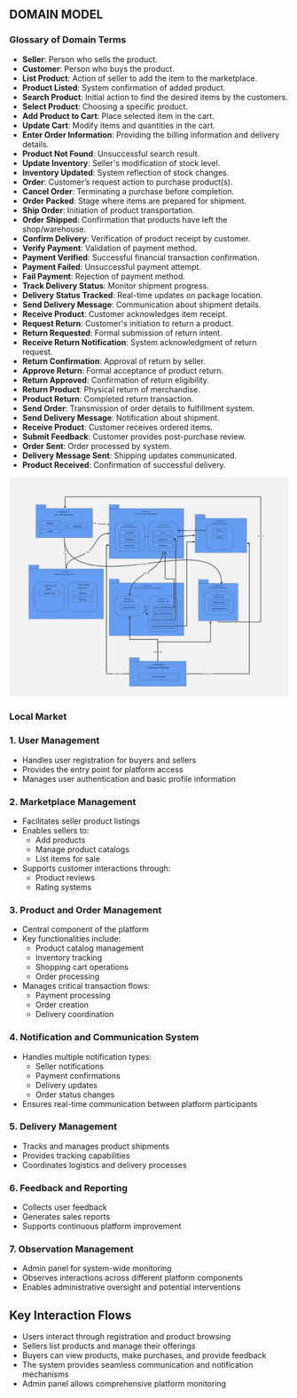 ## DOMAIN MODEL

### Glossary of Domain Terms

- **Seller**: Person who sells the product.
- **Customer**: Person who buys the product.
- **List Product**: Action of seller to add the item to the marketplace.
- **Product Listed**: System confirmation of added product.
- **Search Product**: Initial action to find the desired items by the customers.
- **Select Product**: Choosing a specific product.
- **Add Product to Cart**: Place selected item in the cart.
- **Update Cart**: Modify items and quantities in the cart.
- **Enter Order Information**: Providing the billing information and delivery details.
- **Product Not Found**: Unsuccessful search result.
- **Update Inventory**: Seller's modification of stock level.
- **Inventory Updated**: System reflection of stock changes.
- **Order**: Customer’s request action to purchase product(s).
- **Cancel Order**: Terminating a purchase before completion.
- **Order Packed**: Stage where items are prepared for shipment.
- **Ship Order**: Initiation of product transportation.
- **Order Shipped**: Confirmation that products have left the shop/warehouse.
- **Confirm Delivery**: Verification of product receipt by customer.
- **Verify Payment**: Validation of payment method.
- **Payment Verified**: Successful financial transaction confirmation.
- **Payment Failed**: Unsuccessful payment attempt.
- **Fail Payment**: Rejection of payment method.
- **Track Delivery Status**: Monitor shipment progress.
- **Delivery Status Tracked**: Real-time updates on package location.
- **Send Delivery Message**: Communication about shipment details.
- **Receive Product**: Customer acknowledges item receipt.
- **Request Return**: Customer's initiation to return a product.
- **Return Requested**: Formal submission of return intent.
- **Receive Return Notification**: System acknowledgment of return request.
- **Return Confirmation**: Approval of return by seller.
- **Approve Return**: Formal acceptance of product return.
- **Return Approved**: Confirmation of return eligibility.
- **Return Product**: Physical return of merchandise.
- **Product Return**: Completed return transaction.
- **Send Order**: Transmission of order details to fulfillment system.
- **Send Delivery Message**: Notification about shipment.
- **Receive Product**: Customer receives ordered items.
- **Submit Feedback**: Customer provides post-purchase review.
- **Order Sent**: Order processed by system.
- **Delivery Message Sent**: Shipping updates communicated.
- **Product Received**: Confirmation of successful delivery.

![alt text](Market_Place.jpg)

### Local Market
### 1. User Management
- Handles user registration for buyers and sellers
- Provides the entry point for platform access
- Manages user authentication and basic profile information

### 2. Marketplace Management
- Facilitates seller product listings
- Enables sellers to:
  - Add products
  - Manage product catalogs
  - List items for sale
- Supports customer interactions through:
  - Product reviews
  - Rating systems

### 3. Product and Order Management
- Central component of the platform
- Key functionalities include:
  - Product catalog management
  - Inventory tracking
  - Shopping cart operations
  - Order processing
- Manages critical transaction flows:
  - Payment processing
  - Order creation
  - Delivery coordination

### 4. Notification and Communication System
- Handles multiple notification types:
  - Seller notifications
  - Payment confirmations
  - Delivery updates
  - Order status changes
- Ensures real-time communication between platform participants

### 5. Delivery Management
- Tracks and manages product shipments
- Provides tracking capabilities
- Coordinates logistics and delivery processes

### 6. Feedback and Reporting
- Collects user feedback
- Generates sales reports
- Supports continuous platform improvement

### 7. Observation Management
- Admin panel for system-wide monitoring
- Observes interactions across different platform components
- Enables administrative oversight and potential interventions

## Key Interaction Flows
- Users interact through registration and product browsing
- Sellers list products and manage their offerings
- Buyers can view products, make purchases, and provide feedback
- The system provides seamless communication and notification mechanisms
- Admin panel allows comprehensive platform monitoring